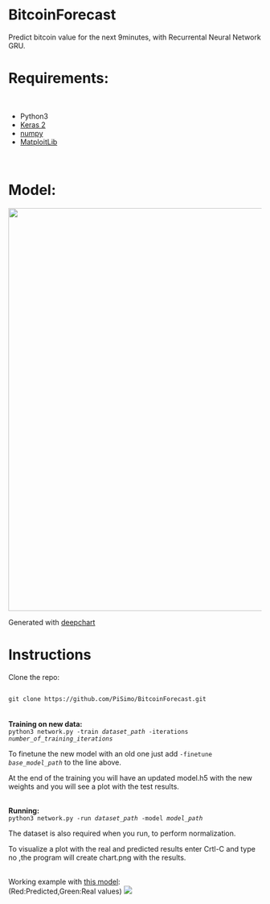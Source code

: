 # BitcoinForecast 

Predict bitcoin value for the next 9minutes, with Recurrental Neural Network GRU.
<br />
<h1>Requirements:</h1>
<br/>

<ul>
<li>Python3</li>
<li><a href="http://keras.io/">Keras 2</a></li>
<li><a href="http://www.numpy.org/">numpy</a></li>
<li><a href="http://matplotlib.org/">MatploitLib</a></li>
</ul>
<br />
<h1>Model:</h1>
<div style="margin-left:auto;margin-right:auto;"><img width=550 height=800 src="https://cloud.githubusercontent.com/assets/17238972/25303841/4945f448-275b-11e7-8ad9-e4c9601a7d3a.png"></div>
<p>Generated with <a href="https://pisimo.github.io/DeepChart/">deepchart</a></p>
<h1>Instructions</h1>
<p>Clone the repo:</p>
<code>
git clone https://github.com/PiSimo/BitcoinForecast.git
</code>
<br />
<br />
<b>Training on new data:</b><br />
<code>python3 network.py -train <i>dataset_path</i> -iterations <i>number_of_training_iterations</i></code>
<p>To finetune the new model with an old one just add <code>-finetune <i>base_model_path</i></code> to the line above.</p>
<p>At the end of the training you will have an updated model.h5 with the new weights and you will see a plot with the test results.</p>
<br />
<b>Running:</b><br />
<code>python3 network.py -run <i>dataset_path</i> -model <i>model_path</i></code>
<p>The dataset is also required when you run, to perform normalization.</p>
<p>To visualize a plot with the real and predicted results enter Crtl-C and type no ,the program will create chart.png with the results.</p>

<br/>
Working example with <a href="https://github.com/PiSimo/BitcoinForecast/blob/master/model.h5">this model</a>:
<br/>
(Red:Predicted,Green:Real values)
<img src="https://cloud.githubusercontent.com/assets/17238972/24326997/630cf3c2-11bc-11e7-8edb-07be895e16ea.png" />

